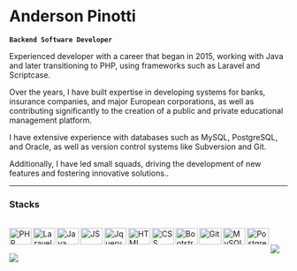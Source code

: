 # Anderson Pinotti

**`Backend Software Developer`**

Experienced developer with a career that began in 2015, working with Java and later transitioning to PHP, using frameworks such as Laravel and Scriptcase. 

Over the years, I have built expertise in developing systems for banks, insurance companies, and major European corporations, as well as contributing significantly to the creation of a public and private educational management platform. 

I have extensive experience with databases such as MySQL, PostgreSQL, and Oracle, as well as version control systems like Subversion and Git. 

Additionally, I have led small squads, driving the development of new features and fostering innovative solutions..

---

### Stacks

<div style="display: inline_block"><br>
    <img align="left" alt="PHP" title="PHP" height="30" width="40" src="https://cdn.jsdelivr.net/gh/devicons/devicon@latest/icons/php/php-original.svg">
    <img align="left" alt="Laravel" title="Laravel" height="30" width="40" src="https://cdn.jsdelivr.net/gh/devicons/devicon@latest/icons/laravel/laravel-original.svg">
    <img align="left" alt="Java" title="java" height="30" width="40" src="https://cdn.jsdelivr.net/gh/devicons/devicon@latest/icons/java/java-original.svg">
    <img align="left" alt="JS" title="JS" height="30" width="40" src="https://cdn.jsdelivr.net/gh/devicons/devicon@latest/icons/javascript/javascript-original.svg">
    <img align="left" alt="Jquery" title="Jquery" height="30" width="40" src="https://cdn.jsdelivr.net/gh/devicons/devicon@latest/icons/jquery/jquery-original.svg">
    <img align="left" alt="HTML" title="HTML" height="30" width="40" src="https://cdn.jsdelivr.net/gh/devicons/devicon@latest/icons/html5/html5-original.svg">
    <img align="left" alt="CSS" title="CSS" height="30" width="40" src="https://cdn.jsdelivr.net/gh/devicons/devicon@latest/icons/css3/css3-original.svg">
    <img align="left" alt="Bootstrap" title="Boostrap" height="30" width="40" src="https://cdn.jsdelivr.net/gh/devicons/devicon@latest/icons/bootstrap/bootstrap-original.svg">
    <img align="left" alt="Git" title="Git" height="30" width="40" src="https://cdn.jsdelivr.net/gh/devicons/devicon@latest/icons/git/git-original.svg">
    <img align="left" alt="MySQL" title="MySQL" height="30" width="40" src="https://cdn.jsdelivr.net/gh/devicons/devicon@latest/icons/mysql/mysql-original.svg">
    <img align="left" alt="PostgreSQL" title="PostgreSQL" height="30" width="40" src="https://cdn.jsdelivr.net/gh/devicons/devicon@latest/icons/postgresql/postgresql-original.svg">
</div>

##


<div> 
    <a href = "mailto:anderson.pinotti@gmail.com"><img src="https://img.shields.io/badge/-Gmail-%23333?style=for-the-badge&logo=gmail&logoColor=white" target="_blank"></a>
    <a href="https://www.linkedin.com/in/andersonpinotti" target="_blank"><img src="https://img.shields.io/badge/-LinkedIn-%230077B5?style=for-the-badge&logo=linkedin&logoColor=white" target="_blank"></a> 
</div>
